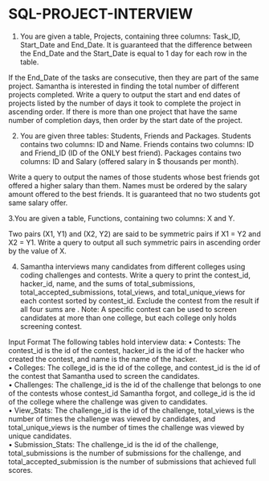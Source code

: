 # SQL-PROJECT-INTERVIEW
1.	You are given a table, Projects, containing three columns: Task_ID, Start_Date and End_Date. It is guaranteed that the difference between the End_Date and the Start_Date is equal to 1 day for each row in the table.
 
If the End_Date of the tasks are consecutive, then they are part of the same project. Samantha is interested in finding the total number of different projects completed.
Write a query to output the start and end dates of projects listed by the number of days it took to complete the project in ascending order. If there is more than one project that have the same number of completion days, then order by the start date of the project.

2. You are given three tables: Students, Friends and Packages. Students contains two columns: ID and Name. Friends contains two columns: ID and Friend_ID (ID of the ONLY best friend). Packages contains two columns: ID and Salary (offered salary in $ thousands per month).
 
Write a query to output the names of those students whose best friends got offered a higher salary than them. Names must be ordered by the salary amount offered to the best friends. It is guaranteed that no two students got same salary offer.

3.You are given a table, Functions, containing two columns: X and Y.
 
Two pairs (X1, Y1) and (X2, Y2) are said to be symmetric pairs if X1 = Y2 and X2 = Y1.
Write a query to output all such symmetric pairs in ascending order by the value of X.


4. Samantha interviews many candidates from different colleges using coding challenges and contests. Write a query to print the contest_id, hacker_id, name, and the sums of total_submissions, total_accepted_submissions, total_views, and total_unique_views for each contest sorted by contest_id. Exclude the contest from the result if all four sums are .
Note: A specific contest can be used to screen candidates at more than one college, but each college only holds  screening contest.
 
Input Format
The following tables hold interview data:
•	Contests: The contest_id is the id of the contest, hacker_id is the id of the hacker who created the contest, and name is the name of the hacker.  
•	Colleges: The college_id is the id of the college, and contest_id is the id of the contest that Samantha used to screen the candidates.  
•	Challenges: The challenge_id is the id of the challenge that belongs to one of the contests whose contest_id Samantha forgot, and college_id is the id of the college where the challenge was given to candidates.  
•	View_Stats: The challenge_id is the id of the challenge, total_views is the number of times the challenge was viewed by candidates, and total_unique_views is the number of times the challenge was viewed by unique candidates.  
•	Submission_Stats: The challenge_id is the id of the challenge, total_submissions is the number of submissions for the challenge, and total_accepted_submission is the number of submissions that achieved full scores.  


